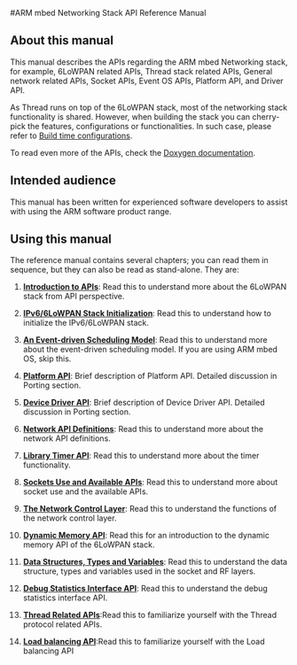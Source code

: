 #ARM mbed Networking Stack API Reference Manual

## About this manual

This manual describes the APIs regarding the ARM mbed Networking stack, for example, 6LoWPAN related APIs, Thread stack related APIs, General network related APIs, Socket APIs, Event OS APIs, Platform API, and Driver API.

As Thread runs on top of the 6LoWPAN stack, most of the networking stack functionality is shared. However, when building the stack you can cherry-pick the features, configurations or functionalities. In such case, please refer to [Build time configurations](quick_start_build.md).

To read even more of the APIs, check the [Doxygen documentation](https://docs.mbed.com/docs/arm-ipv66lowpan-stack/en/latest/api/index.html).

## Intended audience

This manual has been written for experienced software developers to assist with using the ARM software product range.

## Using this manual

The reference manual contains several chapters; you can read them in sequence, but they can also be read as stand-alone. They are:

1. [**Introduction to APIs**](06_API_introduction.md): Read this to understand more about the 6LoWPAN stack from API perspective.

2. [**IPv6/6LoWPAN Stack Initialization**](07_API_initialize.md): Read this to understand how to initialize the IPv6/6LoWPAN stack.

3. [**An Event-driven Scheduling Model**](08_API_events.md): Read this to understand more about the event-driven scheduling model. If you are using ARM mbed OS, skip this.

4. [**Platform API**](platform_API.md): Brief description of Platform API. Detailed discussion in Porting section.

5. [**Device Driver API**](driver_api.md): Brief description of Device Driver API. Detailed discussion in Porting section.


6. [**Network API Definitions**](09_API_network_def.md): Read this to understand more about the network API definitions.

7. [**Library Timer API**](10_API_timer.md): Read this to understand more about the timer functionality.

8. [**Sockets Use and Available APIs**](11_API_sockets.md): Read this to understand more about socket use and the available APIs.

9. [**The Network Control Layer**](12_API_network.md): Read this to understand the functions of the network control layer.

10. [**Dynamic Memory API**](13_API_memory.md): Read this for an introduction to the dynamic memory API of the 6LoWPAN stack.

11. [**Data Structures, Types and Variables**](14_API_data.md): Read this to understand the data structure, types and variables used in the socket and RF layers.

12. [**Debug Statistics Interface API**](15_API_debug.md): Read this to understand the debug statistics interface API.

13. [**Thread Related APIs**](thread_APIs.md):Read this to familiarize yourself with the Thread protocol related APIs.

14. [**Load balancing API**](17_API_load_balancer.md):Read this to familiarize yourself with the Load balancing API


